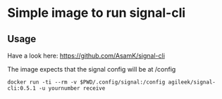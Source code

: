# Simple image to run signal-cli
## Usage

Have a look here: https://github.com/AsamK/signal-cli

The image expects that the signal config will be at /config

```
docker run -ti --rm -v $PWD/.config/signal:/config agileek/signal-cli:0.5.1 -u yournumber receive
```
